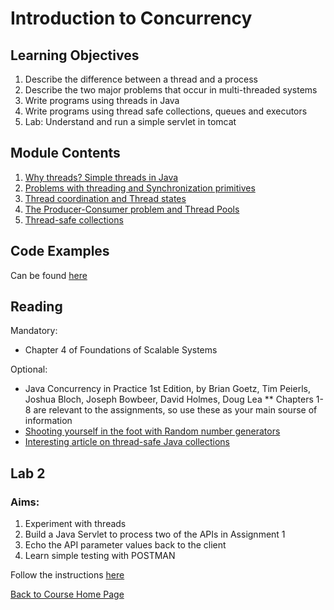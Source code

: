 # Introduction to Concurrency

## Learning Objectives

1. Describe the difference between a thread and a process
1. Describe the two major problems that occur in multi-threaded systems
1. Write programs using threads in Java
1. Write programs using thread safe collections, queues and executors
1. Lab: Understand and run a simple servlet in tomcat

## Module Contents

1. [Why threads? Simple threads in Java](https://youtu.be/iMlkyQB5zr0) 
1. [Problems with threading and Synchronization primitives](https://youtu.be/89B_stQf9no)
1. [Thread coordination and Thread states](https://youtu.be/kx9PNbumHdc)
1. [The Producer-Consumer problem and Thread Pools](https://youtu.be/uk0ICzb7Vmc)
1. [Thread-safe collections](https://youtu.be/0P19ziFMkbI)


## Code Examples
Can be found [here](https://github.com/gortonator/bsds-6650/tree/master/code/week-2)

## Reading
Mandatory:
- Chapter 4 of Foundations of Scalable Systems

Optional:
* Java Concurrency in Practice 1st Edition, by Brian Goetz, Tim Peierls, Joshua Bloch, Joseph Bowbeer, David Holmes, Doug Lea
** Chapters 1-8 are relevant to the assignments, so use these as your main sourse of information
* [Shooting yourself in the foot with Random number generators](https://plumbr.io/blog/locked-threads/shooting-yourself-in-the-foot-with-random-number-generators)
* [Interesting article on thread-safe Java collections](https://www.codejava.net/java-core/collections/understanding-collections-and-thread-safety-in-java)



## Lab 2 
### Aims: 
1. Experiment with threads
1. Build a Java Servlet to process two of the APIs in Assignment 1
1. Echo the API parameter values back to the client
1. Learn simple testing with POSTMAN

Follow the instructions [here](https://gortonator.github.io/bsds-6650/labs/lab-2)


[Back to Course Home Page](https://gortonator.github.io/bsds-6650/)
